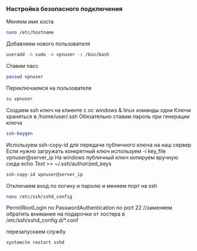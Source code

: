 ### Настройка безопасного подключения
Меняем имя хоста
```bash
nano /etc/hostname
```
Добавляем нового пользователя
```bash
useradd -G sudo -m vpnuser -s /bin/bash 
```
Ставим пасс
```bash
passwd vpnuser
```
Переключаемся на пользователя 
```bash
su vpnuser
```

Создаем ssh ключ на клиенте с ос windows & linux команды одни
Ключи храняться в /home/user/.ssh 
Обязательно ставим пароль при генерации ключа
```bash
ssh-keygen
```

Используем ssh-copy-id для передачи публичного ключа на наш сервер
Если нужно загружать конкретный ключ используем -i key_file vpnuser@server_ip
На windows публичный ключ копируем вручную сюда echo *Text* >> ~/.ssh/authorized_keys
```bash
ssh-copy-id vpnuser@server_ip 
```

Отключаем вход по логину и паролю и меняем порт на ssh
```bash
nano /etc/ssh/sshd_config
```

PermitRootLogin no
PasswordAuthentication no
port 22 //заменяем
обратить внимание на подарочки от хостера в  /etc/ssh/sshd_config.d/*.conf

перезапускаем службу
```bash
systemcte restart sshd
```
